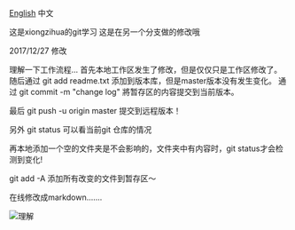[English](ENreadme.md) 中文

这是xiongzihua的git学习
这是在另一个分支做的修改哦

2017/12/27 修改

理解一下工作流程...
首先本地工作区发生了修改，但是仅仅只是工作区修改了。
随后通过 git add readme.txt 添加到版本库，但是master版本没有发生变化。
通过 git commit -m "change log" 將暂存区的内容提交到当前版本。

最后 git push -u origin master 提交到远程版本！

另外 git status 可以看当前git 仓库的情况

再本地添加一个空的文件夹是不会影响的，文件夹中有内容时，git status才会检测到变化!

git add -A 添加所有改变的文件到暂存区～

在线修改成markdown.......

![理解](https://github.com/xiongzihua/learngit/blob/master/%E7%90%86%E8%A7%A3%E6%9A%82%E5%AD%98%E5%8C%BA.png)
